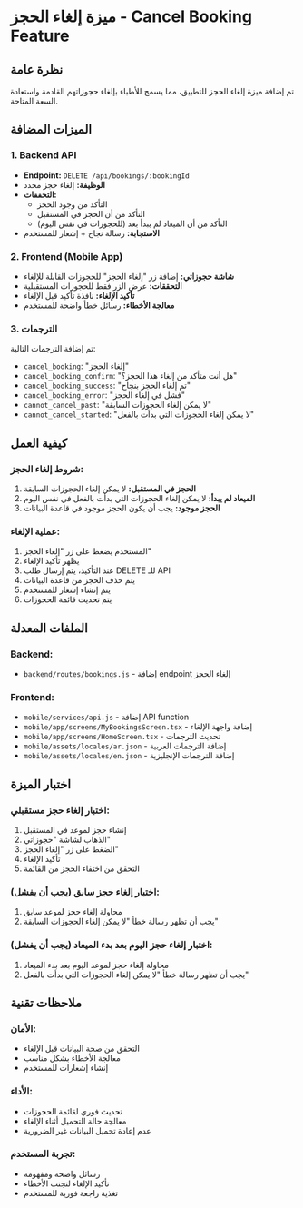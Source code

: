 # ميزة إلغاء الحجز - Cancel Booking Feature

## نظرة عامة
تم إضافة ميزة إلغاء الحجز للتطبيق، مما يسمح للأطباء بإلغاء حجوزاتهم القادمة واستعادة السعة المتاحة.

## الميزات المضافة

### 1. Backend API
- **Endpoint:** `DELETE /api/bookings/:bookingId`
- **الوظيفة:** إلغاء حجز محدد
- **التحققات:**
  - التأكد من وجود الحجز
  - التأكد من أن الحجز في المستقبل
  - التأكد من أن الميعاد لم يبدأ بعد (للحجوزات في نفس اليوم)
- **الاستجابة:** رسالة نجاح + إشعار للمستخدم

### 2. Frontend (Mobile App)
- **شاشة حجوزاتي:** إضافة زر "إلغاء الحجز" للحجوزات القابلة للإلغاء
- **التحققات:** عرض الزر فقط للحجوزات المستقبلية
- **تأكيد الإلغاء:** نافذة تأكيد قبل الإلغاء
- **معالجة الأخطاء:** رسائل خطأ واضحة للمستخدم

### 3. الترجمات
تم إضافة الترجمات التالية:
- `cancel_booking`: "إلغاء الحجز"
- `cancel_booking_confirm`: "هل أنت متأكد من إلغاء هذا الحجز؟"
- `cancel_booking_success`: "تم إلغاء الحجز بنجاح"
- `cancel_booking_error`: "فشل في إلغاء الحجز"
- `cannot_cancel_past`: "لا يمكن إلغاء الحجوزات السابقة"
- `cannot_cancel_started`: "لا يمكن إلغاء الحجوزات التي بدأت بالفعل"

## كيفية العمل

### شروط إلغاء الحجز:
1. **الحجز في المستقبل:** لا يمكن إلغاء الحجوزات السابقة
2. **الميعاد لم يبدأ:** لا يمكن إلغاء الحجوزات التي بدأت بالفعل في نفس اليوم
3. **الحجز موجود:** يجب أن يكون الحجز موجود في قاعدة البيانات

### عملية الإلغاء:
1. المستخدم يضغط على زر "إلغاء الحجز"
2. يظهر تأكيد الإلغاء
3. عند التأكيد، يتم إرسال طلب DELETE للـ API
4. يتم حذف الحجز من قاعدة البيانات
5. يتم إنشاء إشعار للمستخدم
6. يتم تحديث قائمة الحجوزات

## الملفات المعدلة

### Backend:
- `backend/routes/bookings.js` - إضافة endpoint إلغاء الحجز

### Frontend:
- `mobile/services/api.js` - إضافة API function
- `mobile/app/screens/MyBookingsScreen.tsx` - إضافة واجهة الإلغاء
- `mobile/app/screens/HomeScreen.tsx` - تحديث الترجمات
- `mobile/assets/locales/ar.json` - إضافة الترجمات العربية
- `mobile/assets/locales/en.json` - إضافة الترجمات الإنجليزية

## اختبار الميزة

### اختبار إلغاء حجز مستقبلي:
1. إنشاء حجز لموعد في المستقبل
2. الذهاب لشاشة "حجوزاتي"
3. الضغط على زر "إلغاء الحجز"
4. تأكيد الإلغاء
5. التحقق من اختفاء الحجز من القائمة

### اختبار إلغاء حجز سابق (يجب أن يفشل):
1. محاولة إلغاء حجز لموعد سابق
2. يجب أن تظهر رسالة خطأ "لا يمكن إلغاء الحجوزات السابقة"

### اختبار إلغاء حجز اليوم بعد بدء الميعاد (يجب أن يفشل):
1. محاولة إلغاء حجز لموعد اليوم بعد بدء الميعاد
2. يجب أن تظهر رسالة خطأ "لا يمكن إلغاء الحجوزات التي بدأت بالفعل"

## ملاحظات تقنية

### الأمان:
- التحقق من صحة البيانات قبل الإلغاء
- معالجة الأخطاء بشكل مناسب
- إنشاء إشعارات للمستخدم

### الأداء:
- تحديث فوري لقائمة الحجوزات
- معالجة حالة التحميل أثناء الإلغاء
- عدم إعادة تحميل البيانات غير الضرورية

### تجربة المستخدم:
- رسائل واضحة ومفهومة
- تأكيد الإلغاء لتجنب الأخطاء
- تغذية راجعة فورية للمستخدم 